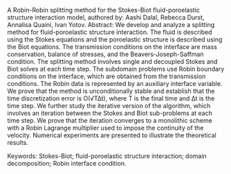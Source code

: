 A Robin-Robin splitting method for the Stokes-Biot fluid-poroelastic structure interaction model, authored by: Aashi Dalal, Rebecca Durst, Annalisa Quaini, Ivan Yotov.
Abstract:  We develop and analyze a splitting method for fluid-poroelastic structure interaction. The fluid
 is described using the Stokes equations and the poroelastic structure is described using the Biot
 equations. The transmission conditions on the interface are mass conservation, balance of stresses,
 and the Beavers-Joseph-Saffman condition. The splitting method involves single and decoupled
 Stokes and Biot solves at each time step. The subdomain problems use Robin boundary conditions
 on the interface, which are obtained from the transmission conditions. The Robin data is represented
 by an auxiliary interface variable. We prove that the method is unconditionally stable and establish
 that the time discretization error is O(√T∆t), where T is the final time and ∆t is the time step. We
 further study the iterative version of the algorithm, which involves an iteration between the Stokes
 and Biot sub-problems at each time step. We prove that the iteration converges to a monolithic
 scheme with a Robin Lagrange multiplier used to impose the continuity of the velocity. Numerical
 experiments are presented to illustrate the theoretical results.

 Keywords: Stokes-Biot; fluid-poroelastic structure interaction; domain decomposition; Robin interface
 condition.
